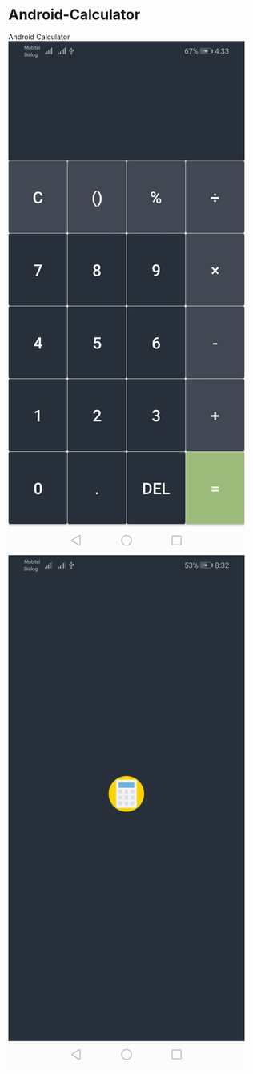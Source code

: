 # Android-Calculator
Android Calculator 
![myimage-alt-tag](./imges/a.jpg)
![myimage-alt-tag](./imges/b.jpg)

